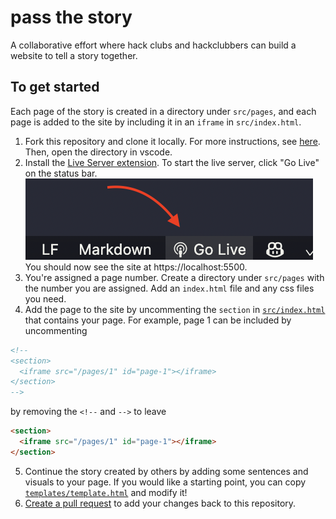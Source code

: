 # pass the story

A collaborative effort where hack clubs and hackclubbers can build a website to tell a story together.

## To get started

Each page of the story is created in a directory under `src/pages`, and each page is added to the site by including it in an `iframe` in `src/index.html`.

1. Fork this repository and clone it locally. For more instructions, see [here](https://docs.github.com/en/get-started/quickstart/fork-a-repo). Then, open the directory in vscode.
2. Install the [Live Server extension](https://marketplace.visualstudio.com/items?itemName=ritwickdey.LiveServer). To start the live server, click "Go Live" on the status bar. ![the go live button](golive.png) You should now see the site at https://localhost:5500.
3. You're assigned a page number. Create a directory under `src/pages` with the number you are assigned. Add an `index.html` file and any css files you need.
4. Add the page to the site by uncommenting the `section` in [`src/index.html`](https://github.com/maggie-j-liu/story/blob/main/src/index.html) that contains your page. For example, page 1 can be included by uncommenting

```html
<!--
<section>
  <iframe src="/pages/1" id="page-1"></iframe>
</section>
-->
```

by removing the `<!--` and `-->` to leave

```html
<section>
  <iframe src="/pages/1" id="page-1"></iframe>
</section>
```

5. Continue the story created by others by adding some sentences and visuals to your page. If you would like a starting point, you can copy [`templates/template.html`](https://github.com/maggie-j-liu/story/blob/main/templates/template.html) and modify it!
6. [Create a pull request](https://docs.github.com/en/pull-requests/collaborating-with-pull-requests/proposing-changes-to-your-work-with-pull-requests/creating-a-pull-request) to add your changes back to this repository.
